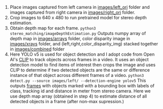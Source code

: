 1. Place images captured from left camera in [images/left_ori](https://github.com/gitrohitjain/mpe_assessment/tree/main/images/left_ori) folder and images captured from right camera in [images/right_ori](https://github.com/gitrohitjain/mpe_assessment/tree/main/images/right_ori) folder.
2. Crop images to 640 x 480 to run pretrained model for stereo depth estimation.
3. Obtain depth map for each frame. `python3 stereo_matching/imageDepthEstimation.py` Outputs numpy array of depth map in [images/arrays](https://github.com/gitrohitjain/mpe_assessment/tree/main/images/arrays) folder, color disparity image in [images/xrays](https://github.com/gitrohitjain/mpe_assessment/tree/main/images/xrays) folder, and  (left,right,color_disparity_img) stacked together in [images/combined](https://github.com/gitrohitjain/mpe_assessment/tree/main/images/combined) folder 
4. Here YOLO v5 is used for object detection and I adopt code from Open AI's [CLIP](https://blog.roboflow.com/openai-clip/) to track objects across frames in a video. It uses an object detection model to find items of interest then crops the image and uses CLIP to determine if two detected objects are the same or difference instance of that object across different frames of a video. `python3 detect.py --source images/left/ --detection-engine yolov5`  This outputs [frames](https://github.com/gitrohitjain/mpe_assessment/tree/main/runs/detect) with objects marked with a bounding box with labels of class, tracking id and distance in meter from stereo camera. Here we use depth map array (obtained in step 4) to estimate distance of all detected objects in a frame (after non-max supression.)

